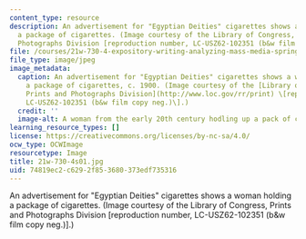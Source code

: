 ```yaml
---
content_type: resource
description: An advertisement for "Egyptian Deities" cigarettes shows a woman holding
  a package of cigarettes. (Image courtesy of the Library of Congress, Prints and
  Photographs Division [reproduction number, LC-USZ62-102351 (b&w film copy neg.)].)
file: /courses/21w-730-4-expository-writing-analyzing-mass-media-spring-2001/74819ec2c6292f853680373edf735316_21w-730-4s01.jpg
file_type: image/jpeg
image_metadata:
  caption: An advertisement for "Egyptian Deities" cigarettes shows a woman holding
    a package of cigarettes, c. 1900. (Image courtesy of the [Library of Congress,
    Prints and Photographs Division](http://www.loc.gov/rr/print) \[reproduction number,
    LC-USZ62-102351 (b&w film copy neg.)\].)
  credit: ''
  image-alt: A woman from the early 20th century hodling up a pack of cigarettes
learning_resource_types: []
license: https://creativecommons.org/licenses/by-nc-sa/4.0/
ocw_type: OCWImage
resourcetype: Image
title: 21w-730-4s01.jpg
uid: 74819ec2-c629-2f85-3680-373edf735316
---
```

An advertisement for "Egyptian Deities" cigarettes shows a woman holding a package of cigarettes. (Image courtesy of the Library of Congress, Prints and Photographs Division [reproduction number, LC-USZ62-102351 (b&w film copy neg.)].)